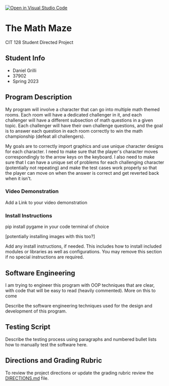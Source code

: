 [![Open in Visual Studio Code](https://classroom.github.com/assets/open-in-vscode-c66648af7eb3fe8bc4f294546bfd86ef473780cde1dea487d3c4ff354943c9ae.svg)](https://classroom.github.com/online_ide?assignment_repo_id=10769082&assignment_repo_type=AssignmentRepo)

# The Math Maze

CIT 128 Student Directed Project

## Student Info

* Daniel Grilli
* 37902
* Spring 2023

## Program Description

My program will involve a character that can go into multiple math themed rooms. Each room will have a dedicated challenger in it, and each challenger will have a different subsection of math questions in a given topic. Each challenger will have their own challenge questions, and the goal is to answer each question in each room correctly to win the math championship (defeat all challengers).

My goals are to correctly import graphics and use unique character designs for each character. I need to make sure that the player's character moves correspondingly to the arrow keys on the keyboard. I also need to make sure that I can have a unique set of problems for each challenging character (potentially not repeating) and make the test cases work properly so that the player can move on when the answer is correct and get reverted back when it isn't.

### Video Demonstration

Add a Link to your video demonstration

### Install Instructions

pip install pygame in your code terminal of choice

[potentially installing images with this too?]

Add any install instructions, if needed. This includes how to install included modules or libraries as well as configurations. You may remove this section if no special instructions are required.

## Software Engineering

I am trying to engineer this program with OOP techniques that are clear, with code that will be easy to read (heavily commented). More on this to come

Describe the software engineering techniques used for the design and development of this program.

## Testing Script

Describe the testing process using paragraphs and numbered bullet lists how to manually test the software here.

## Directions and Grading Rubric

To review the project directions or update the grading rubric review the [DIRECTIONS.md](DIRECTIONS.md) file.
